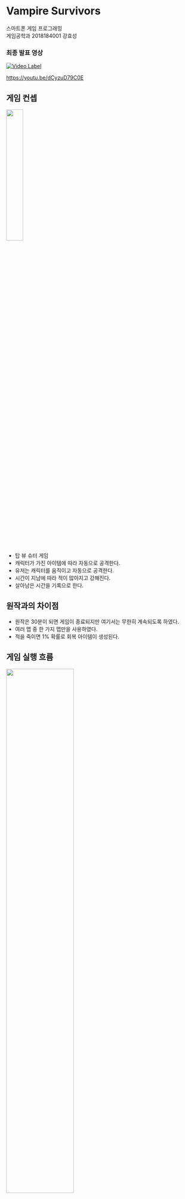# Vampire Survivors
스마트폰 게임 프로그래밍   
게임공학과 2018184001 강효성

### 최종 발표 영상
[![Video Label](http://img.youtube.com/vi/dCyzuD79C0E/0.jpg)](https://youtu.be/dCyzuD79C0E)

https://youtu.be/dCyzuD79C0E

## 게임 컨셉
<img width="30%" src="https://user-images.githubusercontent.com/104414105/229294409-1e70211e-e407-4a2a-9936-2fd5c970270d.jpg"/>

* 탑 뷰 슈터 게임
* 캐릭터가 가진 아이템에 따라 자동으로 공격한다.
* 유저는 캐릭터를 움직이고 자동으로 공격한다.
* 시간이 지남에 따라 적이 많아지고 강해진다.
* 살아남은 시간을 기록으로 한다.

## 원작과의 차이점
* 원작은 30분이 되면 게임이 종료되지만 여기서는 무한히 계속되도록 하였다.
* 여러 맵 중 한 가지 맵만을 사용하였다.
* 적을 죽이면 1% 확률로 회복 아이템이 생성된다.

## 게임 실행 흐름
<img width="60%" src="https://user-images.githubusercontent.com/104414105/229295085-40ba522a-3b27-4736-9eb9-dbfba32734c3.png"/>   

1. 적 생성
2. 플레이어 이동
3. 적 처치
4. 경험치 획득
5. 레벨업
6. 아이템 업그레이드
7. 더 많은 적 처치

## 개발 범위
### UI
<img width="100%" src="https://user-images.githubusercontent.com/104414105/229295083-47867948-6524-4297-a082-48f361bf73e0.png"/>

__진행률: 100% (게임 플레이 화면의 일부만 완성)__

### 화면 비율
<img width="90%" src="https://user-images.githubusercontent.com/104414105/230758991-b4972e62-dc23-4ab2-8347-069e63d93bea.png"/>

* 화면의 크기는 1 x 1이다.
* 플레이어의 크기는 0.12 x 0.12이다.
* 플레이어는 항상 화면 중앙에 있다.
* 플레이어 이동시 배경이 움직인다.
* 화면 비율이 달라져도 1x1의 화면은 무조건 보이게 한다.
* 그 밖의 화면은 게임 배경으로 채운다.

__진행률: 100%__

### 플레이어
<img width="20%" src="https://user-images.githubusercontent.com/104414105/229296160-cae3c5cf-ca7f-4cc7-aae6-3deb92785c0b.png"/>

|수치                 |기본값|레벨업 시 변화|
|:---:                |:---:|:---:|
|레벨                 |1   |+1|
|레벨업에 필요한 경험치|5   |+5|
|체력                 |20  |+1|
|이동속도             |1.0 |-|
|무기                 |채찍|-|

#### 캐릭터 구현에 필요한 것
* 스프라이트 애니메이션
* 이동 방향에 따른 스프라이트 반전 (왼쪽, 오른쪽)
* 피격 시 색깔이 빨개짐
* 경험치를 얻고 레벨업을 한다.

__진행률: 100%__

### 아이템
<img width="80%" src="https://github.com/kanghyoseong/SMGP_2018184001/assets/104414105/1110f1e3-ea83-4cd2-9e92-ab498de3b8b8"/>

__진행률: 100%__

### 아이템 레벨 업 효과
플레이어 레벨업 시 아이템 1개의 레벨을 올릴 수 있다.
|레벨|수치|
|:---:|:---:|
|1|아이템 획득|
|2|투사체 수 1 증가|
|3|공격력 10 증가|
|4|투사체 수 1 증가|
|5|공격력 20 증가|
|6|쿨타임 25% 감소|
|7|공격력 10 증가|
|8|투사체 수 1 증가|

__진행률: 100%__

### 경험치
<img width="30%" src="https://user-images.githubusercontent.com/104414105/229296165-e180f32a-2cac-4b20-a99a-59b19d0b8686.png"/>

* 적을 죽이면 경험치가 드랍된다.
* 경험치를 얻어 레벨업하면 아이템을 업그레이드 할 수 있다.  

__진행률: 100%__

### 적
<img width="80%" src="https://github.com/kanghyoseong/SMGP_2018184001/assets/104414105/b0ae3f35-7281-4638-9991-9e4718229ebe"/>

__진행률: 100%__

### 웨이브
* 시작하자마자 웨이브 1이 시작된다.
* 30초가 지나면 다음 웨이브가 시작된다.
* 플레이어 화면에서 보이지 않는 곳에서 적이 생성된다. 
* 3번째 웨이브 마다 새로운 종류의 적이 생성된다. 
* 처음 생성되는 적의 수는 종류 당 15이고 다음 웨이브에서 5씩 추가된다.

__진행률: 100%__

## Class
<img width="100%" src="https://github.com/kanghyoseong/SMGP_2018184001/assets/104414105/f9d82166-1a50-4719-8048-74f99f3aba82"/>

|       이름         |부모|                                      설명
|--------------------|---|-------------------------------------------------------------------------------------------
|__MainScene__       |BaseScene|오브젝트를 생성하고 관리한다.
||
|__CollisionChecker__|         |플레이어, 적, 아이템, 무기의 충돌을 체크한다.
|__EnemyGenerator__  |         |웨이브 정보와 생성될 적의 수를 가지고 있다. 매 웨이브마다 적을 생성한다.
||
|__BitmapPool__      |         |이미지를 불러오고 재사용한다.
|__Sprite__          |         |정적인 이미지를 그린다.
|__AnimatedSprite__  |         |움직이는 이미지를 그린다.
|__Button__          |Sprite   |onTouchEvent의 action에 따라 정해진 일을 수행한다.
|__LvUpButton__      |Button   |레벨업 시에 업그레이드할 아이템을 표시하고 선택하도록 한다.
||
|__RecycleBin__      |         |인스턴스를 재사용한다.
|__Camera__          |Object   |오브젝트를 카메라의 위치를 기반으로 그린다.
||
|__Joystick__        |         |플레이어를 움직이는 조이스틱 입력을 추가한다.
||
|__Object__          |         |위치, 크기, Collider, 그림 정보를 가진다.
||
|__Character__       |Object   |움직임 방향, HP, 이동 속도를 가지고 있다.
||
|__Player__          |Character|플레이어가 조종하는 오브젝트로 공격력, 레벨 등의 정보를 가지고 있다.
|__Gauge__           |         |체력을 표시한다.
||
|__Enemy__           |Character|적 종류, 경험치, 공격 타입, 타겟 정보를 가지고 있다. 플레이어와 충돌하면 피해를 준다.
|__EnemyRange__      |Enemy    |Bullet으로 원거리 공격을 한다.
||
|__Bullet__          |Object|한 방향으로만 이동한다. 닿으면 데미지를 준다. 충돌하면 사라진다.
||
|__Passive__         |Object|플레이어 능력을 강화하는 오브젝트이며 그 종류와 효과 정보를 가지고 있다.
|__Weapon__          |Object|적에게 피해를 줄 수 있는 오브젝트, 쿨타임에따라 update하고 공격할 때만 그린다.
|__Exp__             |Object|적이 죽으면 생성한다. 플레이어와 충돌하면 플레이어의 경험치를 올리고 사라진다.
|__Recovery__        |Object|적이 죽으면 생성한다. (1% 확률) 플레이어와 충돌하면 플레이어의 HP를 회복시키고 사라진다.
|__HealEffect__      |Object|플레이어가 HP를 회복하면 생성되는 회복 이펙트이다.
||
|__MagicWand__       |Weapon|가장 가까운 적에게 WandBullet을 생성한다.
|__FireWand__        |Weapon|무작위 방향으로 WandBullet을 생성한다.
|__KingBible__       |Weapon|플레이어 주위에 KingBibleBullet을 소환한다.
|__LightningRing__   |Weapon|무작위 적에게 피해를 주고 Lightning를 소환한다.
|__WhipController__  |Weapon|여러 개의 채찍을 갖고 있으며 채찍들에게 공격 명령을 내린다.
||
|__Whip__            |Weapon|닿으면 피해를 주는 채찍을 그린다.
|__WandBullet__      |Bullet|한 방향으로만 이동하고 적에게 닿으면 피해를 준다. 충돌하면 사라진다.
|__KingBibleBullet__ |Bullet|플레이어 주위를 일정 시간 동안 원을 그리며 돈다. 적에게 닿으면 피해를 준다.
|__Lightning__       |Object|번개 이미지를 그린다. 애니메이션이 끝나면 사라진다.

## 항목별 진행률
|항목             |진행률|
|-----------------|-----|
|UI               |100% |
|플레이어          |100% |
|아이템            |100% |
|아이템 레벨 업 효과|100% |
|경험치            |100% |
|적                |100% |
|웨이브 진행       |100% |

## 일정 & Commit 횟수
|기간|시작일|내용|진행률|Commit 수|
|-----|------|---------------------------------|----|--|
|1주차|4월 4일|플레이어 구현                     |100%|6|
|2주차|4월 11일|조이스틱 적용, 배경 제작          |100%|20|
|3주차|4월 18일|적 구현                          |100%|15|
|4주차|4월 25일|적 구현                          | -  |15|
|5주차|5월 2일|아이템 구현                       |100%|38|
|6주차|5월 9일|경험치, 레벨, 아이템 업그레이드 구현|100%  |9|
|7주차|5월 16일|게임 플레이 UI 구현               |100% |11|
|8주차|5월 23일|나머지 UI 구현                   |100%  |10|
|9주차|5월 30일|게임 테스트, 버그 수정            |100%  |25|
|합계|         |                                |100% |149|

* 4월 6일부터 커밋 시작   
* 4월 6일 이전 연습 커밋: 52개   
* __4월 6일 ~ 5월 7일 VampireSurvivors 커밋: 93개__, 총 145개
* __5월 8일 ~ 6월 8일 VampireSurvivors 커밋: 56개__, 총 201개

<img width="80%" src="https://github.com/kanghyoseong/SMGP_2018184001/assets/104414105/02f49021-8de4-4d2e-a13a-1c482eea40a2"/>

## 구현 중 어려웠던 부분
* 다양한 종류의 적이 있고 행동하는 방식이 달라 이를 체계적으로 정리하고 코드 중복이 없도록 클래스를 만드는 것이 힘들었다.
* static 변수를 많이 사용하면서 액티비티 전환 간에 초기화를 하지 않았다가 새 게임을 시작할 때 의도치 않게 작동하는 경우가 있었다. static 변수 사용을 최소화하고 필요한 것은 새로 시작할 때 초기화하도록하여 해결했지만 버그를 원인을 찾는데 많은 시간을 들였다.

## 사용된 기술

### 수업에서 차용한 기술
* Sound, CollisionChecker, Sprite, BitmapPool, RecycleBin, Button, IGameObject 등의 Framework는 그대로 사용하거나 기능 추가

### 직접 개발한 기술
* EnemyGenerator: 시간이 지나면 웨이브 증가, 웨이브에 따라 알맞은 적 생성 구현
* Joystick: 터치 시에 조이스틱 반응, 플레이어 이동
* Weapon: 상속받는 무기의 종류에 따라 attack과 update 함수를 오버라이드 하여 다른 작동 방식 구현

### 참고한 기술
* SettingsActivity: SharedPreference를 통해 사운드 볼륨 옵션 값을 저장하고 불러오기

## 아쉬운 점
* 점수 기록을 저장하는 시스템을 만들고 싶었지만 닉네임 입력, 저장 등 해야 할 일이 많아졌기 때문에 시간 내에 만들지 못하였다. 게임오버 시 점수를 출력하는 것으로 대신하였다.
## 앱스토어에 판매한다면
* 원작은 적이 죽는 애니메이션과 같은 더 많은 애니메이션이 있어 부드럽게 느껴진다.
* 더 다양한 종류의 적과 아이템을 만들어 조합의 재미를 더 느낄 수 있게 해야 한다.

## 수업에 관하여
* 왜 Jetbrain 사의 IDE를 사용하라고 하는지 잘 느낄 수 있었다. 편리한 기능을 많이 알 수 있어서 좋았다.
* 안드로이드 앱은 어떤 방식을 통해 만들어지고 구동되는지 알 수 있어서 좋았다.
